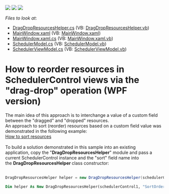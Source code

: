 <!-- default badges list -->
![](https://img.shields.io/endpoint?url=https://codecentral.devexpress.com/api/v1/VersionRange/128657413/22.2.2%2B)
[![](https://img.shields.io/badge/Open_in_DevExpress_Support_Center-FF7200?style=flat-square&logo=DevExpress&logoColor=white)](https://supportcenter.devexpress.com/ticket/details/T226937)
[![](https://img.shields.io/badge/📖_How_to_use_DevExpress_Examples-e9f6fc?style=flat-square)](https://docs.devexpress.com/GeneralInformation/403183)
<!-- default badges end -->
<!-- default file list -->
*Files to look at*:

* [DragDropResourcesHelper.cs](./CS/DragDropResourcesHelper.cs) (VB: [DragDropResourcesHelper.vb](./VB/DragDropResourcesHelper.vb))
* [MainWindow.xaml](./CS/MainWindow.xaml) (VB: [MainWindow.xaml](./VB/MainWindow.xaml))
* [MainWindow.xaml.cs](./CS/MainWindow.xaml.cs) (VB: [MainWindow.xaml.vb](./VB/MainWindow.xaml.vb))
* [SchedulerModel.cs](./CS/SchedulerModel.cs) (VB: [SchedulerModel.vb](./VB/SchedulerModel.vb))
* [SchedulerViewModel.cs](./CS/SchedulerViewModel.cs) (VB: [SchedulerViewModel.vb](./VB/SchedulerViewModel.vb))
<!-- default file list end -->
# How to reorder resources in SchedulerControl views via the "drag-drop" operation (WPF version)


<p>The main idea of this approach is to interchange a value of a custom field between the "dragged" and "dropped" resources.<br />An approach to sort (reorder) resources based on a custom field value was demonstrated in the following example:<br /><a href="https://www.devexpress.com/Support/Center/p/E3124">How to sort resources</a><br /><br />To build a solution demonstrated in this sample into an existing application, copy the "<strong>DragDropResourcesHelper</strong>" module and pass a current SchedulerControl instance and the "sort" field name into the <strong>DragDropResourcesHelper </strong>class constructor:<br /><br /></p>


```cs
DragDropResourcesHelper helper = new DragDropResourcesHelper(schedulerControl1, "SortOrder");
```




```vb
Dim helper As New DragDropResourcesHelper(schedulerControl1, "SortOrder")
```



<br/>



